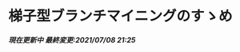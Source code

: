 # 梯子型ブランチマイニングのすゝめ
<h5>現在更新中
最終変更:2021/07/08 21:25</h5>
<!--stackedit_data:
eyJoaXN0b3J5IjpbMTgzMTMxNzIyMF19
-->